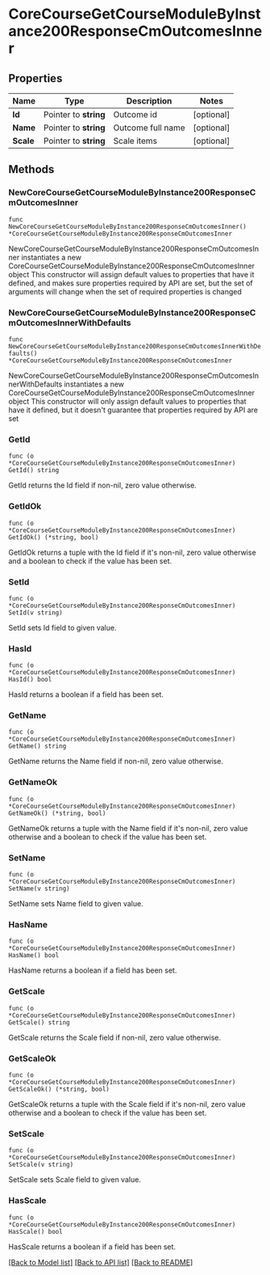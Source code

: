 # CoreCourseGetCourseModuleByInstance200ResponseCmOutcomesInner

## Properties

Name | Type | Description | Notes
------------ | ------------- | ------------- | -------------
**Id** | Pointer to **string** | Outcome id | [optional] 
**Name** | Pointer to **string** | Outcome full name | [optional] 
**Scale** | Pointer to **string** | Scale items | [optional] 

## Methods

### NewCoreCourseGetCourseModuleByInstance200ResponseCmOutcomesInner

`func NewCoreCourseGetCourseModuleByInstance200ResponseCmOutcomesInner() *CoreCourseGetCourseModuleByInstance200ResponseCmOutcomesInner`

NewCoreCourseGetCourseModuleByInstance200ResponseCmOutcomesInner instantiates a new CoreCourseGetCourseModuleByInstance200ResponseCmOutcomesInner object
This constructor will assign default values to properties that have it defined,
and makes sure properties required by API are set, but the set of arguments
will change when the set of required properties is changed

### NewCoreCourseGetCourseModuleByInstance200ResponseCmOutcomesInnerWithDefaults

`func NewCoreCourseGetCourseModuleByInstance200ResponseCmOutcomesInnerWithDefaults() *CoreCourseGetCourseModuleByInstance200ResponseCmOutcomesInner`

NewCoreCourseGetCourseModuleByInstance200ResponseCmOutcomesInnerWithDefaults instantiates a new CoreCourseGetCourseModuleByInstance200ResponseCmOutcomesInner object
This constructor will only assign default values to properties that have it defined,
but it doesn't guarantee that properties required by API are set

### GetId

`func (o *CoreCourseGetCourseModuleByInstance200ResponseCmOutcomesInner) GetId() string`

GetId returns the Id field if non-nil, zero value otherwise.

### GetIdOk

`func (o *CoreCourseGetCourseModuleByInstance200ResponseCmOutcomesInner) GetIdOk() (*string, bool)`

GetIdOk returns a tuple with the Id field if it's non-nil, zero value otherwise
and a boolean to check if the value has been set.

### SetId

`func (o *CoreCourseGetCourseModuleByInstance200ResponseCmOutcomesInner) SetId(v string)`

SetId sets Id field to given value.

### HasId

`func (o *CoreCourseGetCourseModuleByInstance200ResponseCmOutcomesInner) HasId() bool`

HasId returns a boolean if a field has been set.

### GetName

`func (o *CoreCourseGetCourseModuleByInstance200ResponseCmOutcomesInner) GetName() string`

GetName returns the Name field if non-nil, zero value otherwise.

### GetNameOk

`func (o *CoreCourseGetCourseModuleByInstance200ResponseCmOutcomesInner) GetNameOk() (*string, bool)`

GetNameOk returns a tuple with the Name field if it's non-nil, zero value otherwise
and a boolean to check if the value has been set.

### SetName

`func (o *CoreCourseGetCourseModuleByInstance200ResponseCmOutcomesInner) SetName(v string)`

SetName sets Name field to given value.

### HasName

`func (o *CoreCourseGetCourseModuleByInstance200ResponseCmOutcomesInner) HasName() bool`

HasName returns a boolean if a field has been set.

### GetScale

`func (o *CoreCourseGetCourseModuleByInstance200ResponseCmOutcomesInner) GetScale() string`

GetScale returns the Scale field if non-nil, zero value otherwise.

### GetScaleOk

`func (o *CoreCourseGetCourseModuleByInstance200ResponseCmOutcomesInner) GetScaleOk() (*string, bool)`

GetScaleOk returns a tuple with the Scale field if it's non-nil, zero value otherwise
and a boolean to check if the value has been set.

### SetScale

`func (o *CoreCourseGetCourseModuleByInstance200ResponseCmOutcomesInner) SetScale(v string)`

SetScale sets Scale field to given value.

### HasScale

`func (o *CoreCourseGetCourseModuleByInstance200ResponseCmOutcomesInner) HasScale() bool`

HasScale returns a boolean if a field has been set.


[[Back to Model list]](../README.md#documentation-for-models) [[Back to API list]](../README.md#documentation-for-api-endpoints) [[Back to README]](../README.md)



